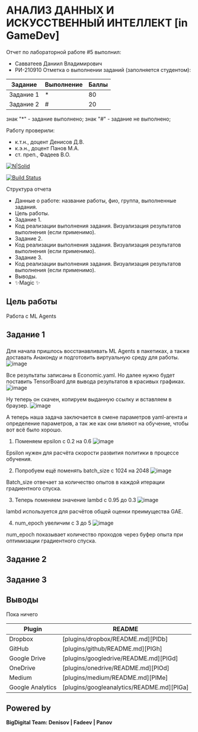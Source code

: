 # АНАЛИЗ ДАННЫХ И ИСКУССТВЕННЫЙ ИНТЕЛЛЕКТ [in GameDev]
Отчет по лабораторной работе #5 выполнил:
- Савватеев Даниил Владимирович
- РИ-210910
Отметка о выполнении заданий (заполняется студентом):

| Задание | Выполнение | Баллы |
| ------ | ------ | ------ |
| Задание 1 | * | 80 |
| Задание 2 | # | 20 |

знак "*" - задание выполнено; знак "#" - задание не выполнено;

Работу проверили:
- к.т.н., доцент Денисов Д.В.
- к.э.н., доцент Панов М.А.
- ст. преп., Фадеев В.О.

[![N|Solid](https://cldup.com/dTxpPi9lDf.thumb.png)](https://nodesource.com/products/nsolid)

[![Build Status](https://travis-ci.org/joemccann/dillinger.svg?branch=master)](https://travis-ci.org/joemccann/dillinger)

Структура отчета

- Данные о работе: название работы, фио, группа, выполненные задания.
- Цель работы.
- Задание 1.
- Код реализации выполнения задания. Визуализация результатов выполнения (если применимо).
- Задание 2.
- Код реализации выполнения задания. Визуализация результатов выполнения (если применимо).
- Задание 3.
- Код реализации выполнения задания. Визуализация результатов выполнения (если применимо).
- Выводы.
- ✨Magic ✨

## Цель работы
Работа с ML Agents

## Задание 1
### 
Для начала пришлось восстанавливать ML Agents в пакетиках, а также доставать Анаконду и подготовить виртуальную среду для работы.
![image](https://user-images.githubusercontent.com/104576932/205335472-ad832cb1-8396-4fcf-94b8-3d0405a40a0d.png)

Все результаты записаны в Economic.yaml. Но далее нужно будет поставить TensorBoard для вывода результатов в красивых графиках. 
![image](https://user-images.githubusercontent.com/104576932/205338484-066206cd-2a2f-47f9-a1fd-44dccf6048c3.png)

Ну теперь он скачен, копируем выданную ссылку и вставляем в браузер. 
![image](https://user-images.githubusercontent.com/104576932/205350362-a703ad07-78bc-498b-8589-7d270faaf91e.png)


А теперь наша задача заключается в смене параметров yaml-агента и определение параметров, а так же как они влияют на обучение, чтобы вот всё было хорошо.

1) Поменяем epsilon с 0.2 на 0.6
![image](https://user-images.githubusercontent.com/104576932/205350185-91753926-2662-4390-b7c5-6bbd88de17b3.png)

Epsilon нужен для расчёта скорости развития политики в процессе обучения.

2) Попробуем ещё поменять batch_size с 1024 на 2048
![image](https://user-images.githubusercontent.com/104576932/205350054-09c1a8d7-0804-4a20-bc0c-b1c132ff622a.png)

Batch_size отвечает за количество опытов в каждой итерации градиентного спуска.

3) Теперь поменяем значение lambd с 0.95 до 0.3
![image](https://user-images.githubusercontent.com/104576932/205349681-6758a992-4b12-4ecb-b3ce-8327177cb50f.png)

lambd используется для расчётов общей оценки преимущества GAE.

4) num_epoch увеличим с 3 до 5
![image](https://user-images.githubusercontent.com/104576932/205349095-c26a10b5-ac9f-451e-bbb4-71e40451a233.png)

num_epoch показывает количество проходов через буфер опыта при оптимизации градиентного спуска.


## Задание 2
### 

## Задание 3
### 

## Выводы
Пока ничего

| Plugin | README |
| ------ | ------ |
| Dropbox | [plugins/dropbox/README.md][PlDb] |
| GitHub | [plugins/github/README.md][PlGh] |
| Google Drive | [plugins/googledrive/README.md][PlGd] |
| OneDrive | [plugins/onedrive/README.md][PlOd] |
| Medium | [plugins/medium/README.md][PlMe] |
| Google Analytics | [plugins/googleanalytics/README.md][PlGa] |

## Powered by

**BigDigital Team: Denisov | Fadeev | Panov**
